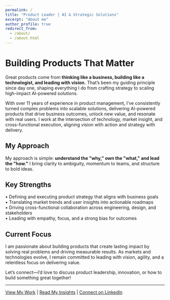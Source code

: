 ```yaml
---
permalink: /
title: "Product Leader | AI & Strategic Solutions"
excerpt: "About me"
author_profile: true
redirect_from: 
  - /about/
  - /about.html
---
```


# Building Products That Matter

Great products come from **thinking like a business, building like a technologist, and leading with vision.** That’s been my guiding principle since day one, shaping everything I do from crafting strategy to scaling high-impact AI-powered solutions.

With over 11 years of experience in product management, I’ve consistently turned complex problems into scalable solutions, delivering AI-powered products that drive business outcomes, unlock new value, and resonate with real users. I work at the intersection of technology, market insight, and cross-functional execution, aligning vision with action and strategy with delivery.

## My Approach

My approach is simple: **understand the "why," own the "what," and lead the "how."** I bring clarity to ambiguity, momentum to teams, and structure to bold ideas.

## Key Strengths

• Defining and executing product strategy that aligns with business goals  
• Translating market trends and user insights into actionable roadmaps  
• Driving cross-functional collaboration across engineering, design, and stakeholders  
• Leading with empathy, focus, and a strong bias for outcomes  

## Current Focus

I am passionate about building products that create lasting impact by solving real problems and driving measurable results. As markets and technologies evolve, I remain committed to leading with vision, agility, and a relentless focus on delivering value. 

Let’s connect—I’d love to discuss product leadership, innovation, or how to build something great together!

---

[View My Work](/portfolio/) | [Read My Insights](/posts/) | [Connect on LinkedIn](www.linkedin.com/in/maharshiadiraju)
